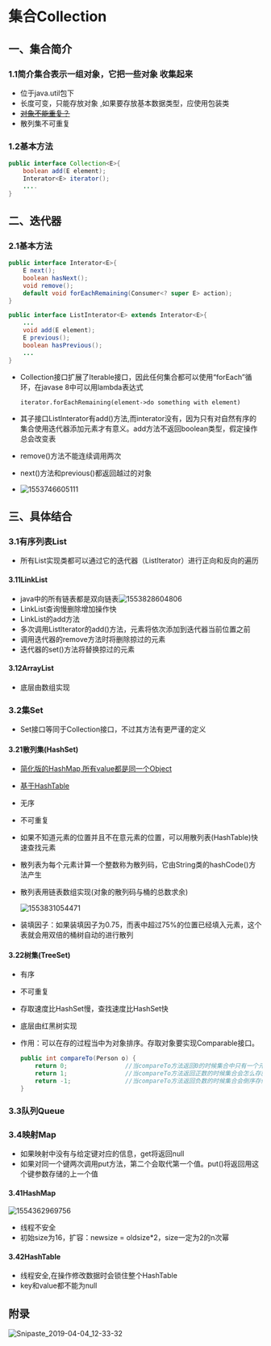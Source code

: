# 集合Collection

## 一、集合简介

### 1.1简介集合表示一组对象，它把一些对象 收集起来

- 位于java.util包下
- 长度可变，只能存放对象 ,如果要存放基本数据类型，应使用包装类
- ~~<u>对象不能重复？</u>~~
- 散列集不可重复

### 1.2基本方法

```java
public interface Collection<E>{
    boolean add(E element);
    Interator<E> iterator();
    ....
}
```

## 二、迭代器

### 2.1基本方法

```java
public interface Interator<E>{
    E next();
    boolean hasNext();
    void remove();
    default void forEachRemaining(Consumer<? super E> action);
}

public interface ListInterator<E> extends Interator<E>{
    ...
    void add(E element);
    E previous();
    boolean hasPrevious();
    ...
}
```

- Collection接口扩展了Iterable接口，因此任何集合都可以使用“forEach”循环，在javase 8中可以用lambda表达式

  `iterator.forEachRemaining(element->do something with element)`

- 其子接口ListInterator有add()方法,而interator没有，因为只有对自然有序的集合使用迭代器添加元素才有意义。add方法不返回boolean类型，假定操作总会改变表
- remove()方法不能连续调用两次
- next()方法和previous()都返回越过的对象
- ![1553746605111](集合.assets/1553746605111.png)



## 三、具体结合

### 3.1有序列表List

- 所有List实现类都可以通过它的迭代器（ListIterator）进行正向和反向的遍历

#### 3.11LinkList

- java中的所有链表都是双向链表![1553828604806](集合.assets/1553828604806.png)
- LinkList查询慢删除增加操作快
- LinkList的add方法
- 多次调用ListIterator的add()方法，元素将依次添加到迭代器当前位置之前
- 调用迭代器的remove方法时将删除掠过的元素
- 迭代器的set()方法将替换掠过的元素

#### 3.12ArrayList

- 底层由数组实现

### 3.2集Set

- Set接口等同于Collection接口，不过其方法有更严谨的定义

#### 3.21散列集(HashSet)

- <u>简化版的HashMap,所有value都是同一个Object</u>
- <u>基于HashTable</u>

- 无序

- 不可重复

- 如果不知道元素的位置并且不在意元素的位置，可以用散列表(HashTable)快速查找元素

- 散列表为每个元素计算一个整数称为散列码，它由String类的hashCode()方法产生

- 散列表用链表数组实现(对象的散列码与桶的总数求余)

  ![1553831054471](集合.assets/1553831054471.png)      

- 装填因子：如果装填因子为0.75，而表中超过75%的位置已经填入元素，这个表就会用双倍的桶树自动的进行散列

#### 3.22树集(TreeSet)

- 有序

- 不可重复

- 存取速度比HashSet慢，查找速度比HashSet快

- 底层由红黑树实现

- 作用：可以在存的过程当中为对象排序。存取对象要实现Comparable接口。

  ```java
  public int compareTo(Person o) {
      return 0;                //当compareTo方法返回0的时候集合中只有一个元素
      return 1;                //当compareTo方法返回正数的时候集合会怎么存就怎么取
      return -1;               //当compareTo方法返回负数的时候集合会倒序存储
  }
  ```

  

### 3.3队列Queue

### 3.4映射Map

- 如果映射中没有与给定键对应的信息，get将返回null
- 如果对同一个键两次调用put方法，第二个会取代第一个值。put()将返回用这个键参数存储的上一个值

#### 3.41HashMap

![1554362969756](集合.assets/1554362969756.png)

- 线程不安全
- 初始size为16，扩容：newsize = oldsize*2，size一定为2的n次幂

#### 3.42HashTable

- 线程安全,在操作修改数据时会锁住整个HashTable
- key和value都不能为null

## 附录

![Snipaste_2019-04-04_12-33-32](集合.assets/Snipaste_2019-04-04_12-33-32.jpg)